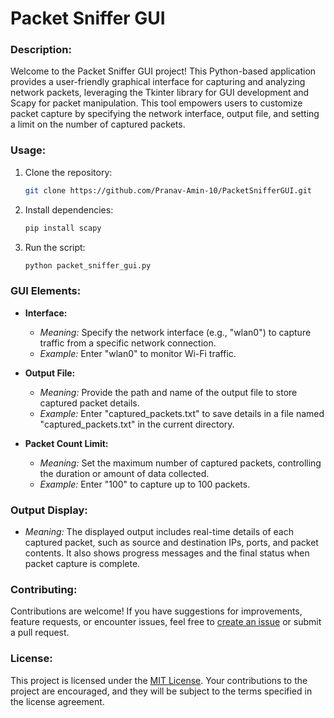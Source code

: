 # Packet Sniffer GUI

### **Description:**

Welcome to the Packet Sniffer GUI project! This Python-based application provides a user-friendly graphical interface for capturing and analyzing network packets, leveraging the Tkinter library for GUI development and Scapy for packet manipulation. This tool empowers users to customize packet capture by specifying the network interface, output file, and setting a limit on the number of captured packets.

### **Usage:**

1. Clone the repository:
   ```bash
   git clone https://github.com/Pranav-Amin-10/PacketSnifferGUI.git
   ```

2. Install dependencies:
   ```bash
   pip install scapy
   ```

3. Run the script:
   ```bash
   python packet_sniffer_gui.py
   ```

### **GUI Elements:**

- **Interface:**
   - *Meaning:* Specify the network interface (e.g., "wlan0") to capture traffic from a specific network connection.
   - *Example:* Enter "wlan0" to monitor Wi-Fi traffic.

- **Output File:**
   - *Meaning:* Provide the path and name of the output file to store captured packet details.
   - *Example:* Enter "captured_packets.txt" to save details in a file named "captured_packets.txt" in the current directory.

- **Packet Count Limit:**
   - *Meaning:* Set the maximum number of captured packets, controlling the duration or amount of data collected.
   - *Example:* Enter "100" to capture up to 100 packets.

### **Output Display:**

- *Meaning:* The displayed output includes real-time details of each captured packet, such as source and destination IPs, ports, and packet contents. It also shows progress messages and the final status when packet capture is complete.

### **Contributing:**

Contributions are welcome! If you have suggestions for improvements, feature requests, or encounter issues, feel free to [create an issue](https://github.com/Pranav-Amin-10/PacketSnifferGUI/issues) or submit a pull request.

### **License:**

This project is licensed under the [MIT License](LICENSE). Your contributions to the project are encouraged, and they will be subject to the terms specified in the license agreement.
